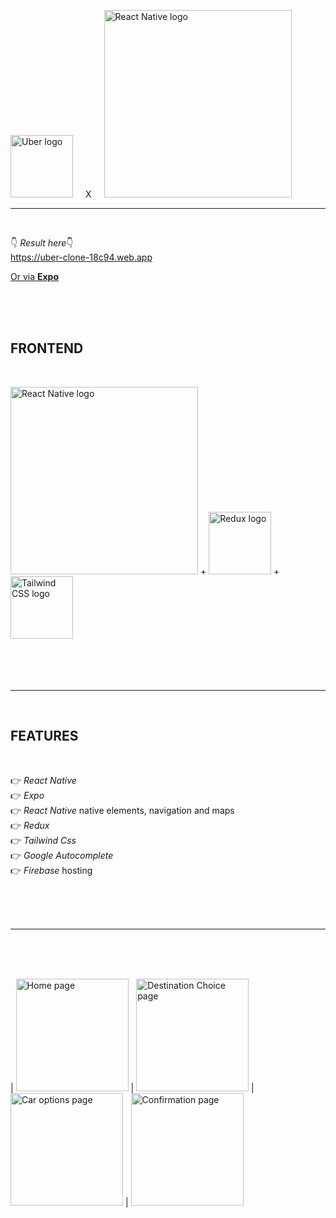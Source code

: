 <img src="https://logodownload.org/wp-content/uploads/2015/05/uber-logo-1-1.png" width="100" alt="Uber logo"><span style='margin: 20px;'>X</span><img src="https://external-content.duckduckgo.com/iu/?u=https%3A%2F%2Fwww.brkdgn.com%2Fwp-content%2Fuploads%2F2018%2F01%2Freact-native-logo-1024x167.png&f=1&nofb=1" width="300" alt="React Native logo">

<hr class="line"></br>

👇 <em>Result here</em>👇 </br>
https://uber-clone-18c94.web.app

<a href="https://expo.dev/@lhimiko/Uber-clone">Or via <strong>Expo</strong></a>

</br></br></br>

<h2>FRONTEND</h2></br>

<img src="https://external-content.duckduckgo.com/iu/?u=https%3A%2F%2Fwww.brkdgn.com%2Fwp-content%2Fuploads%2F2018%2F01%2Freact-native-logo-1024x167.png&f=1&nofb=1" width="300" alt="React Native logo"> + <img src="https://javascript.tutorialhorizon.com/files/2016/06/redux-logo.png" width="100" alt="Redux logo"> + <img src="https://symbols.getvecta.com/stencil_97/3_tailwind-css-icon.43c02f69bf.png" width="100" alt="Tailwind CSS logo"></br></br></br></br></br>

<hr class="line"></br>

<h2>FEATURES</h2></br>

👉 <em>React Native</em></br>
👉 <em>Expo</em></br>
👉 <em>React Native</em> native elements, navigation and maps</br>
👉 <em>Redux</em></br>
👉 <em>Tailwind Css</em></br>
👉 <em>Google Autocomplete</em></br>
👉 <em>Firebase</em> hosting

</br></br></br>

<hr class="line"></br></br></br>

| <img src="https://github.com/lHimiko/Uber-clone/blob/main/Sample%20UI/HomeScreen-page.png?raw=true" alt="Home page" width="180"> | <img src="https://github.com/lHimiko/Uber-clone/blob/main/Sample%20UI/Destination-choice-page.png?raw=true" alt="Destination Choice page" width="180"> | <img src="https://github.com/lHimiko/Uber-clone/blob/main/Sample%20UI/Car-choice-page.png?raw=true" alt="Car options page" width="180"> | <img src="https://github.com/lHimiko/Uber-clone/blob/main/Sample%20UI/Confirmation-page.png?raw=true" alt="Confirmation page" width="180">
